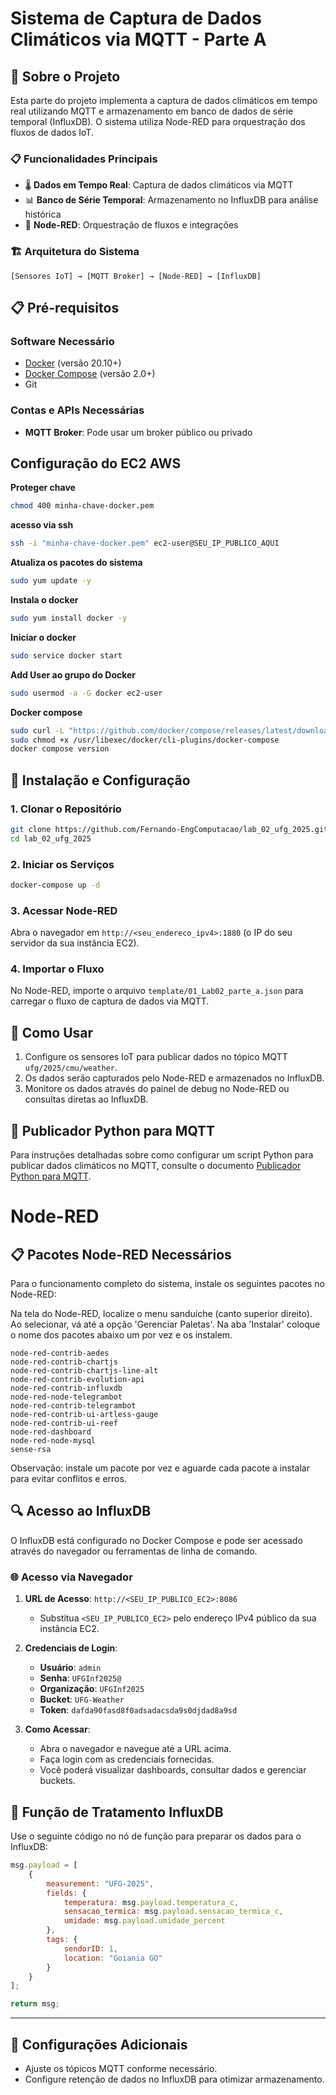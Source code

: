 # Sistema de Captura de Dados Climáticos via MQTT - Parte A

## 🌟 Sobre o Projeto

Esta parte do projeto implementa a captura de dados climáticos em tempo real utilizando MQTT e armazenamento em banco de dados de série temporal (InfluxDB). O sistema utiliza Node-RED para orquestração dos fluxos de dados IoT.

### 📋 Funcionalidades Principais

- 🌡️ **Dados em Tempo Real**: Captura de dados climáticos via MQTT
- 📊 **Banco de Série Temporal**: Armazenamento no InfluxDB para análise histórica
- 🔄 **Node-RED**: Orquestração de fluxos e integrações

### 🏗️ Arquitetura do Sistema

```
[Sensores IoT] → [MQTT Broker] → [Node-RED] → [InfluxDB]
```

## 📋 Pré-requisitos

### Software Necessário

- [Docker](https://docs.docker.com/get-docker/) (versão 20.10+)
- [Docker Compose](https://docs.docker.com/compose/install/) (versão 2.0+)
- Git

### Contas e APIs Necessárias

- **MQTT Broker**: Pode usar um broker público ou privado

## Configuração do EC2 AWS

**Proteger chave**

```bash
chmod 400 minha-chave-docker.pem
```

**acesso via ssh**

```bash
ssh -i "minha-chave-docker.pem" ec2-user@SEU_IP_PUBLICO_AQUI
```

**Atualiza os pacotes do sistema**

```bash
sudo yum update -y
```

**Instala o docker**

```bash
sudo yum install docker -y
```

**Iniciar o docker**

```bash
sudo service docker start
```

**Add User ao grupo do Docker**

```bash
sudo usermod -a -G docker ec2-user
```

**Docker compose**

```bash
sudo curl -L "https://github.com/docker/compose/releases/latest/download/docker-compose-$(uname -s | tr '[:upper:]' '[:lower:]')-$(uname -m)" -o /usr/libexec/docker/cli-plugins/docker-compose
sudo chmod +x /usr/libexec/docker/cli-plugins/docker-compose
docker compose version
```

## 🚀 Instalação e Configuração

### 1. Clonar o Repositório

```bash
git clone https://github.com/Fernando-EngComputacao/lab_02_ufg_2025.git
cd lab_02_ufg_2025
```

### 2. Iniciar os Serviços

```bash
docker-compose up -d
```

### 3. Acessar Node-RED

Abra o navegador em `http://<seu_endereco_ipv4>:1880` (o IP do seu servidor da sua instância EC2).

### 4. Importar o Fluxo

No Node-RED, importe o arquivo `template/01_Lab02_parte_a.json` para carregar o fluxo de captura de dados via MQTT.

## 📖 Como Usar

1. Configure os sensores IoT para publicar dados no tópico MQTT `ufg/2025/cmu/weather`.
2. Os dados serão capturados pelo Node-RED e armazenados no InfluxDB.
3. Monitore os dados através do painel de debug no Node-RED ou consultas diretas ao InfluxDB.

## 🐍 Publicador Python para MQTT

Para instruções detalhadas sobre como configurar um script Python para publicar dados climáticos no MQTT, consulte o documento [Publicador Python para MQTT](README_Python_Publisher.md).

# Node-RED  

## 📋 Pacotes Node-RED Necessários

Para o funcionamento completo do sistema, instale os seguintes pacotes no Node-RED:

Na tela do Node-RED, localize o menu sanduíche (canto superior direito). Ao selecionar, vá até a opção 'Gerenciar Paletas'. 
Na aba 'Instalar' coloque o nome dos pacotes abaixo um por vez e os instalem.

```
node-red-contrib-aedes
node-red-contrib-chartjs
node-red-contrib-chartjs-line-alt
node-red-contrib-evolution-api
node-red-contrib-influxdb
node-red-node-telegrambot
node-red-contrib-telegrambot
node-red-contrib-ui-artless-gauge
node-red-contrib-ui-reef
node-red-dashboard
node-red-node-mysql
sense-rsa
```

Observação: instale um pacote por vez e aguarde cada pacote a instalar para evitar conflitos e erros.


## 🔍 Acesso ao InfluxDB

O InfluxDB está configurado no Docker Compose e pode ser acessado através do navegador ou ferramentas de linha de comando.

### 🌐 Acesso via Navegador

1. **URL de Acesso**: `http://<SEU_IP_PUBLICO_EC2>:8086`
   - Substitua `<SEU_IP_PUBLICO_EC2>` pelo endereço IPv4 público da sua instância EC2.

2. **Credenciais de Login**:
   - **Usuário**: `admin`
   - **Senha**: `UFGInf2025@`
   - **Organização**: `UFGInf2025`
   - **Bucket**: `UFG-Weather`
   - **Token**: `dafda90fasd8f0adsadacsda9s0djdad8a9sd`

3. **Como Acessar**:
   - Abra o navegador e navegue até a URL acima.
   - Faça login com as credenciais fornecidas.
   - Você poderá visualizar dashboards, consultar dados e gerenciar buckets.


## 📝 Função de Tratamento InfluxDB

Use o seguinte código no nó de função para preparar os dados para o InfluxDB:

```javascript
msg.payload = [
    {
        measurement: "UFG-2025",
        fields: {
            temperatura: msg.payload.temperatura_c,
            sensacao_termica: msg.payload.sensacao_termica_c,
            umidade: msg.payload.umidade_percent
        },
        tags: {
            sendorID: 1,
            location: "Goiania GO"
        }
    }
];

return msg;
```

---


## 🔧 Configurações Adicionais

- Ajuste os tópicos MQTT conforme necessário.
- Configure retenção de dados no InfluxDB para otimizar armazenamento.